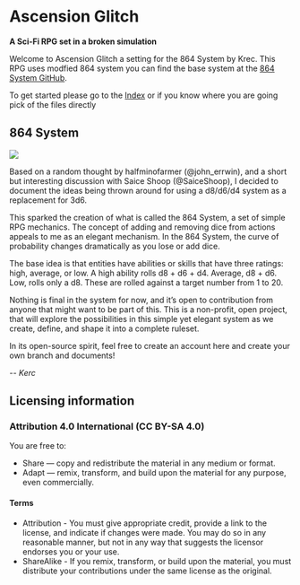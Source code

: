 # Ascension Glitch
**A Sci-Fi RPG set in a broken simulation**

Welcome to Ascension Glitch a setting for the 864 System by Krec. This RPG uses modfied 864 system you can find the base system at the <a href="https://github.com/dicepencilpaper/864-System">864 System GitHub</a>. 

To get started please go to the <a href="https://github.com/Saice/Asecension-Glitch-864/blob/master/index.md">Index</a> or if you know where you are going pick of the files directly



## 864 System

<img src="https://github.com/dicepencilpaper/864-System/blob/master/864_400w.jpg" />

Based on a random thought by halfminofarmer (@john_errwin), and a short but interesting discussion with Saice Shoop (@SaiceShoop), I decided to document the ideas being thrown around for using a d8/d6/d4 system as a replacement for 3d6.

This sparked the creation of what is called the 864 System, a set of simple RPG mechanics. The concept of adding and removing dice from actions appeals to me as an elegant mechanism. In the 864 System, the curve of probability changes dramatically as you lose or add dice.


The base idea is that entities have abilities or skills that have three ratings: high, average, or low. A high ability rolls d8 + d6 + d4. Average, d8 + d6. Low, rolls only a d8. These are rolled against a target number from 1 to 20.

Nothing is final in the system for now, and it’s open to contribution from anyone that might want to be part of this. This is a non-profit, open project, that will explore the possibilities in this simple yet elegant system as we create, define, and shape it into a complete ruleset.

In its open-source spirit, feel free to create an account here and create your own branch and documents!

_-- Kerc_

## Licensing information

### Attribution 4.0 International (CC BY-SA 4.0)

You are free to:
* Share — copy and redistribute the material in any medium or format.
* Adapt — remix, transform, and build upon the material for any purpose, even commercially.

#### Terms
* Attribution - You must give appropriate credit, provide a link to the license, and indicate if changes were made. You may do so in any reasonable manner, but not in any way that suggests the licensor endorses you or your use.
* ShareAlike - If you remix, transform, or build upon the material, you must distribute your contributions under the same license as the original.
